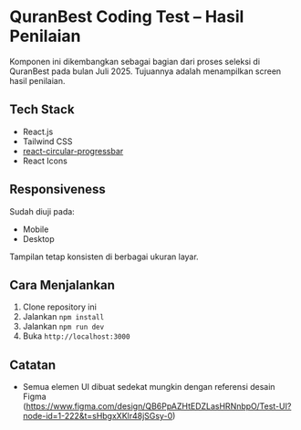 
# QuranBest Coding Test – Hasil Penilaian

Komponen ini dikembangkan sebagai bagian dari proses seleksi di QuranBest pada bulan Juli 2025. Tujuannya adalah menampilkan screen hasil penilaian.

## Tech Stack
- React.js
- Tailwind CSS
- [react-circular-progressbar](https://www.npmjs.com/package/react-circular-progressbar)
- React Icons

## Responsiveness
Sudah diuji pada:
- Mobile
- Desktop

Tampilan tetap konsisten di berbagai ukuran layar.


## Cara Menjalankan
1. Clone repository ini
2. Jalankan `npm install`
3. Jalankan `npm run dev`
4. Buka `http://localhost:3000`

## Catatan
- Semua elemen UI dibuat sedekat mungkin dengan referensi desain Figma (https://www.figma.com/design/QB6PpAZHtEDZLasHRNnbpO/Test-UI?node-id=1-222&t=sHbgxXKlr48jSGsy-0)
